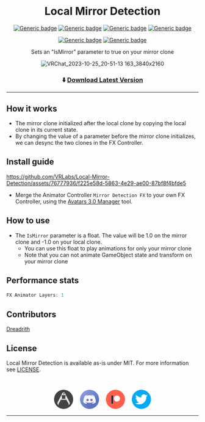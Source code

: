 <div align="center">

# Local Mirror Detection

[![Generic badge](https://img.shields.io/github/downloads/VRLabs/Local-Mirror-Detection/total?label=Downloads)](https://github.com/VRLabs/Local-Mirror-Detection/releases/latest)
[![Generic badge](https://img.shields.io/badge/License-MIT-informational.svg)](https://github.com/VRLabs/Local-Mirror-Detection/blob/main/LICENSE)
[![Generic badge](https://img.shields.io/badge/Unity-2019.4.31f1-lightblue.svg)](https://unity3d.com/unity/whats-new/2019.4.31)
[![Generic badge](https://img.shields.io/badge/SDK-AvatarSDK3-lightblue.svg)](https://vrchat.com/home/download)

[![Generic badge](https://img.shields.io/discord/706913824607043605?color=%237289da&label=DISCORD&logo=Discord&style=for-the-badge)](https://discord.vrlabs.dev/)
[![Generic badge](https://img.shields.io/endpoint.svg?url=https%3A%2F%2Fshieldsio-patreon.vercel.app%2Fapi%3Fusername%3Dvrlabs%26type%3Dpatrons&style=for-the-badge)](https://patreon.vrlabs.dev/)

Sets an "IsMirror" parameter to true on your mirror clone

![VRChat_2023-10-25_20-51-13 163_3840x2160](https://github.com/VRLabs/Local-Mirror-Detection/assets/76777936/2e9e5f00-6b90-40f6-9c8e-44b7be6dd610)

### ⬇️ [Download Latest Version](https://github.com/VRLabs/Local-Mirror-Detection/releases/latest)

<!-- 
### 📦 [Add to VRChat Creator Companion]() -->

</div>

---

## How it works

* The mirror clone initialized after the local clone by copying the local clone in its current state.
* By changing the value of a parameter before the mirror clone initializes, we can desync the two clones in the FX Controller.

## Install guide

https://github.com/VRLabs/Local-Mirror-Detection/assets/76777936/f225e58d-5863-4e29-ae00-87bf8f4bfde5

* Merge the Animator Controller ``Mirror Detection FX`` to your own FX Controller, using the [Avatars 3.0 Manager](https://github.com/VRLabs/Avatars-3.0-Manager) tool.

## How to use

* The ``IsMirror`` parameter is a float. The value will be 1.0 on the mirror clone and -1.0 on your local clone.
  * You can use this float to play animations for only your mirror clone
  * Note that you can not animate GameObject state and transform on your mirror clone

## Performance stats

```c++
FX Animator Layers: 1
```

## Contributors

[Dreadrith](https://github.com/Dreadrith)

## License

Local Mirror Detection is available as-is under MIT. For more information see [LICENSE](https://github.com/VRLabs/Local-Mirror-Detection/blob/main/LICENSE).

​

<div align="center">

[<img src="https://github.com/VRLabs/Resources/raw/main/Icons/VRLabs.png" width="50" height="50">](https://vrlabs.dev "VRLabs")
<img src="https://github.com/VRLabs/Resources/raw/main/Icons/Empty.png" width="10">
[<img src="https://github.com/VRLabs/Resources/raw/main/Icons/Discord.png" width="50" height="50">](https://discord.vrlabs.dev/ "VRLabs")
<img src="https://github.com/VRLabs/Resources/raw/main/Icons/Empty.png" width="10">
[<img src="https://github.com/VRLabs/Resources/raw/main/Icons/Patreon.png" width="50" height="50">](https://patreon.vrlabs.dev/ "VRLabs")
<img src="https://github.com/VRLabs/Resources/raw/main/Icons/Empty.png" width="10">
[<img src="https://github.com/VRLabs/Resources/raw/main/Icons/Twitter.png" width="50" height="50">](https://twitter.com/vrlabsdev "VRLabs")

</div>

---
